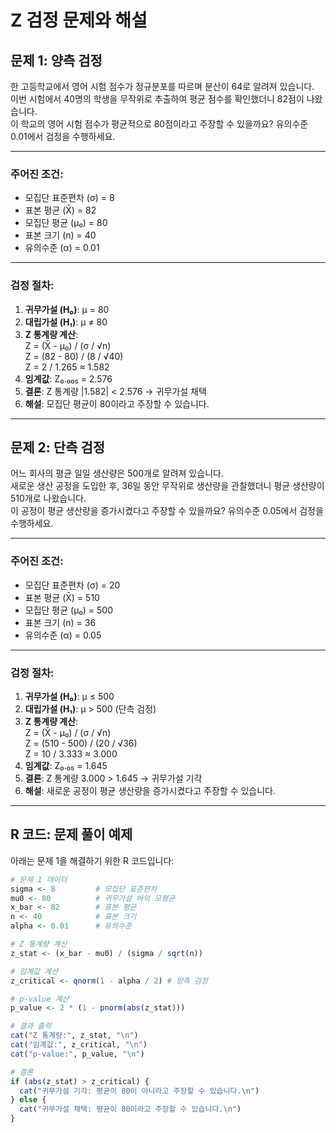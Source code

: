# Z 검정 문제와 해설

## 문제 1: 양측 검정
한 고등학교에서 영어 시험 점수가 정규분포를 따르며 분산이 64로 알려져 있습니다.  
이번 시험에서 40명의 학생을 무작위로 추출하여 평균 점수를 확인했더니 82점이 나왔습니다.  
이 학교의 영어 시험 점수가 평균적으로 80점이라고 주장할 수 있을까요? 유의수준 0.01에서 검정을 수행하세요.

---

### 주어진 조건:
- 모집단 표준편차 (σ) = 8  
- 표본 평균 (X̄) = 82  
- 모집단 평균 (μ₀) = 80  
- 표본 크기 (n) = 40  
- 유의수준 (α) = 0.01  

---

### 검정 절차:
1. **귀무가설 (H₀)**: μ = 80  
2. **대립가설 (H₁)**: μ ≠ 80  
3. **Z 통계량 계산**:  
   Z = (X̄ - μ₀) / (σ / √n)  
   Z = (82 - 80) / (8 / √40)  
   Z = 2 / 1.265 ≈ 1.582  
4. **임계값**: Z₀.₀₀₅ = 2.576  
5. **결론**: Z 통계량 |1.582| < 2.576 → 귀무가설 채택  
6. **해설**: 모집단 평균이 80이라고 주장할 수 있습니다.

---

## 문제 2: 단측 검정
어느 회사의 평균 일일 생산량은 500개로 알려져 있습니다.  
새로운 생산 공정을 도입한 후, 36일 동안 무작위로 생산량을 관찰했더니 평균 생산량이 510개로 나왔습니다.  
이 공정이 평균 생산량을 증가시켰다고 주장할 수 있을까요? 유의수준 0.05에서 검정을 수행하세요.

---

### 주어진 조건:
- 모집단 표준편차 (σ) = 20  
- 표본 평균 (X̄) = 510  
- 모집단 평균 (μ₀) = 500  
- 표본 크기 (n) = 36  
- 유의수준 (α) = 0.05  

---

### 검정 절차:
1. **귀무가설 (H₀)**: μ ≤ 500  
2. **대립가설 (H₁)**: μ > 500 (단측 검정)  
3. **Z 통계량 계산**:  
   Z = (X̄ - μ₀) / (σ / √n)  
   Z = (510 - 500) / (20 / √36)  
   Z = 10 / 3.333 ≈ 3.000  
4. **임계값**: Z₀.₀₅ = 1.645  
5. **결론**: Z 통계량 3.000 > 1.645 → 귀무가설 기각  
6. **해설**: 새로운 공정이 평균 생산량을 증가시켰다고 주장할 수 있습니다.

---

## R 코드: 문제 풀이 예제

아래는 문제 1을 해결하기 위한 R 코드입니다:

```r
# 문제 1 데이터
sigma <- 8         # 모집단 표준편차
mu0 <- 80          # 귀무가설 하의 모평균
x_bar <- 82        # 표본 평균
n <- 40            # 표본 크기
alpha <- 0.01      # 유의수준

# Z 통계량 계산
z_stat <- (x_bar - mu0) / (sigma / sqrt(n))

# 임계값 계산
z_critical <- qnorm(1 - alpha / 2) # 양측 검정

# p-value 계산
p_value <- 2 * (1 - pnorm(abs(z_stat)))

# 결과 출력
cat("Z 통계량:", z_stat, "\n")
cat("임계값:", z_critical, "\n")
cat("p-value:", p_value, "\n")

# 결론
if (abs(z_stat) > z_critical) {
  cat("귀무가설 기각: 평균이 80이 아니라고 주장할 수 있습니다.\n")
} else {
  cat("귀무가설 채택: 평균이 80이라고 주장할 수 있습니다.\n")
}
